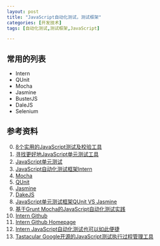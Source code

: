 ```yaml
---
layout: post
title: "JavaScript自动化测试，测试框架"
categories: [开发技术]
tags: [自动化测试,测试框架,JavaScript]

---
```



## 常用的列表
+ Intern
+ QUnit
+ Mocha
+ Jasmine
+ BusterJS
+ DaleJS
+ Selenium

## 参考资料
0. [8个实用的JavaScript测试及校验工具](http://www.daqianduan.com/1845.html)
1. [寻找更好地JavaScript单元测试工具](http://blog.jobbole.com/30738/)
2. [JavaScript单元测试](http://www.cnblogs.com/frostbelt/archive/2012/08/03/2622302.html)
3. [JavaScript自动化测试框架Intern](http://www.oschina.net/p/intern)
4. [Mocha](http://mochajs.org/)
5. [QUnit](http://qunitjs.com/)
6. [Jasmine](http://www.ibm.com/developerworks/cn/web/1404_changwz_jasmine/)
7. [DakeJS](http://dalekjs.com/)
8. [JavaScript单元测试框架QUnit VS Jasmine](http://blog.csdn.net/wide288/article/details/38533605)
9. [基于Grunt Mocha的JavaScript自动化测试实践](http://www.2cto.com/kf/201403/287165.html)
10. [Intern Github](https://github.com/theintern/intern)
11. [Intern Github Homepage](https://theintern.github.io/)
12. [Intern JavaScript自动化测试也可以如此便捷](http://www.ibm.com/developerworks/cn/web/1412_zhongsq_intern/)
13. [Tastacular Google开源的JavaScript测试执行过程管理工具](http://blog.jobbole.com/30134/)
